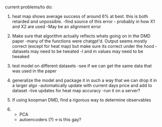 current problems/to do:

1) heat map shows average success of around 6% at best. this is both retarded and unpossible.
   -find source of this error - probably in how X1 and X2 are used
   -May be an alignment error
   
2) Make sure that algorithm actually reflects whats going on in the DMD paper
   -many of the functions were chatgpt'd. Output seems mostly correct (except for heat map) but make sure its correct under the hood
   -datasets may need to be tweated
   -l and m values may need to be tweaked

3) test model on different datasets
   -see if we can get the same data that was used in the paper

4) generalize the model and package it in such a way that we can drop it in a larger algo
   -automatically update with current days price and add to dataset
   -live updates for heat map accuracy
   -run it on a server?

5) If using koopman DMD, find a rigorous way to determine observables
6)  - PCA
    - autoencoders (?) <-is this gay?
